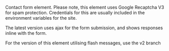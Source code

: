 Contact form element.
Please note, this element uses Google Recaptcha V3 for spam protection.  Credentials for this are usually included in the environment variables for the site.

The latest version uses ajax for the form submission, and shows responses inline with the form.

For the version of this element utilising flash messages, use the v2 branch
